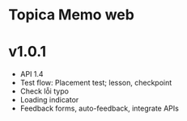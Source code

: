 Topica Memo web
===================

# v1.0.1

* API 1.4
* Test flow: Placement test; lesson, checkpoint
* Check lỗi typo
* Loading indicator
* Feedback forms, auto-feedback, integrate APIs
